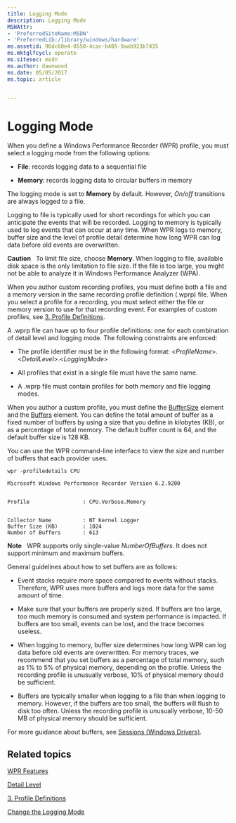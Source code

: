 ```yaml
---
title: Logging Mode
description: Logging Mode
MSHAttr:
- 'PreferredSiteName:MSDN'
- 'PreferredLib:/library/windows/hardware'
ms.assetid: 96dc60e4-0550-4cac-b405-9aab923b7435
ms.mktglfcycl: operate
ms.sitesec: msdn
ms.author: dawnwood
ms.date: 05/05/2017
ms.topic: article


---
```


# Logging Mode


When you define a Windows Performance Recorder (WPR) profile, you must select a logging mode from the following options:

-   **File**: records logging data to a sequential file

-   **Memory**: records logging data to circular buffers in memory

The logging mode is set to **Memory** by default. However, *On/off* transitions are always logged to a file.

Logging to file is typically used for short recordings for which you can anticipate the events that will be recorded. Logging to memory is typically used to log events that can occur at any time. When WPR logs to memory, buffer size and the level of profile detail determine how long WPR can log data before old events are overwritten.

**Caution**  
To limit file size, choose **Memory**. When logging to file, available disk space is the only limitation to file size. If the file is too large, you might not be able to analyze it in Windows Performance Analyzer (WPA).

 

When you author custom recording profiles, you must define both a file and a memory version in the same recording profile definition (.wprp) file. When you select a profile for a recording, you must select either the file or memory version to use for that recording event. For examples of custom profiles, see [3. Profile Definitions](3-profile-definitions.md).

A .wprp file can have up to four profile definitions: one for each combination of detail level and logging mode. The following constraints are enforced:

-   The profile identifier must be in the following format: &lt;*ProfileName*&gt;.&lt;*DetailLevel*&gt;.&lt;*LoggingMode*&gt;

-   All profiles that exist in a single file must have the same name.

-   A .wprp file must contain profiles for both memory and file logging modes.

When you author a custom profile, you must define the [BufferSize](buffersize.md) element and the [Buffers](buffers.md) element. You can define the total amount of buffer as a fixed number of buffers by using a size that you define in kilobytes (KB), or as a percentage of total memory. The default buffer count is 64, and the default buffer size is 128 KB.

You can use the WPR command-line interface to view the size and number of buffers that each provider uses.

```
wpr -profiledetails CPU

Microsoft Windows Performance Recorder Version 6.2.9200


Profile                 : CPU.Verbose.Memory


Collector Name          : NT Kernel Logger
Buffer Size (KB)        : 1024
Number of Buffers       : 613
```

**Note**  
WPR supports only single-value *NumberOfBuffers*. It does not support minimum and maximum buffers.

 

General guidelines about how to set buffers are as follows:

-   Event stacks require more space compared to events without stacks. Therefore, WPR uses more buffers and logs more data for the same amount of time.

-   Make sure that your buffers are properly sized. If buffers are too large, too much memory is consumed and system performance is impacted. If buffers are too small, events can be lost, and the trace becomes useless.

-   When logging to memory, buffer size determines how long WPR can log data before old events are overwritten. For memory traces, we recommend that you set buffers as a percentage of total memory, such as 1% to 5% of physical memory, depending on the profile. Unless the recording profile is unusually verbose, 10% of physical memory should be sufficient.

-   Buffers are typically smaller when logging to a file than when logging to memory. However, if the buffers are too small, the buffers will flush to disk too often. Unless the recording profile is unusually verbose, 10-50 MB of physical memory should be sufficient.

For more guidance about buffers, see [Sessions (Windows Drivers)](http://go.microsoft.com/fwlink/p/?linkid=246706).

## Related topics


[WPR Features](wpr-features.md)

[Detail Level](detail-level.md)

[3. Profile Definitions](3-profile-definitions.md)

[Change the Logging Mode](change-the-logging-mode.md)

 

 







